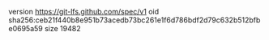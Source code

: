 version https://git-lfs.github.com/spec/v1
oid sha256:ceb21f440b8e951b73acedb73bc261e1f6d786bdf2d79c632b512bfbe0695a59
size 19482
